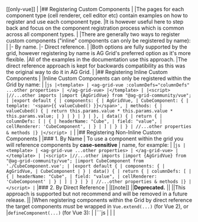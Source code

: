 [[only-vue]]
|
|## Registering Custom Components
|
|The pages for each component type (cell renderer, cell editor etc) contain examples on how to register and use each component type.
|It is however useful here to step back and focus on the component registration process which is common across all component types.
|
|There are generally two ways to register custom components ("inline" components can only be registered by name):
|
|- By name.
|- Direct reference.
|
|Both options are fully supported by the grid, however registering by name is AG Grid's preferred option as it's more flexible.
|All of the examples in the documentation use this approach.
|The direct reference approach is kept for backwards compatibility as this was the original way to do it in AG Grid.
|
|## Registering Inline Custom Components
|
|Inline Custom Components can only be registered within the Grid by name:
|
|`js |<template> | <ag-grid-vue :columnDefs="columnDefs" ...other properties> | </ag-grid-vue> |</template> | |<script> |//...other imports |import {AgGridVue} from "@ag-grid-community/vue"; | |export default { | components: { | AgGridVue, | CubeComponent: { | template: '<span>{{ valueCubed() }}</span>', | methods: { | valueCubed() { | return this.params.value * this.params.value * this.params.value; | } | } | } | }, | data() { | return { | columnDefs: [ | { | headerName: "Cube", | field: "value", | cellRenderer: 'CubeComponent', | } | ] | } | } | //...other properties & methods |} |</script> |`
|
|## Registering Non-Inline Custom Components
|
|### 1. By Name
| To use a component within the grid you will reference components by **case-sensitive**
| name, for example:
|
|`js |<template> | <ag-grid-vue ...other properties> | </ag-grid-vue> |</template> | |<script> |//...other imports |import {AgGridVue} from "@ag-grid-community/vue"; |import CubeComponent from './CubeComponent.vue'; | |export default { | components: { | AgGridVue, | CubeComponent | } | data() { | return { | columnDefs: [ | { | headerName: "Cube", | field: "value", | cellRenderer: 'CubeComponent' | } | ] | } | } | //...other properties & methods |} |</script> |`
|### 2. By Direct Reference
|
|[[note]]
||<strong>Deprecated.</strong>
||
||This approach is supported but not recommend and will be removed in a future release.
||
|When registering components within the Grid by direct reference the target components _must_ be wrapped in `Vue.extend(...)` (for Vue 2), or
|`defineComponent(...)` (for Vue 3):
|
|```js
|<template>
| <ag-grid-vue ...other properties>
| </ag-grid-vue>
|</template>
|
|<script>
|//...other imports
|import Vue from "vue";
|import {AgGridVue} from "@ag-grid-community/vue";
|
|// component wrapped in Vue.extend for direct reference
|const CubeComponent = Vue.extend({
| template: '<span>{{ valueCubed() }}</span>',
| methods: {
| valueCubed() {
| return this.params.value _ this.params.value _ this.params.value;
| }
| }
|};
|
|
|export default {
| components: {
| AgGridVue,
| // CubeComponent does not have to be registered here when registering by direct reference
| }
| data() {
| return {
| columnDefs: [
| {
| headerName: "Cube",
| field: "value",
| cellRenderer: CubeComponent
| }
| ]
| }
| }
| //...other properties & methods
|}
|</script>
